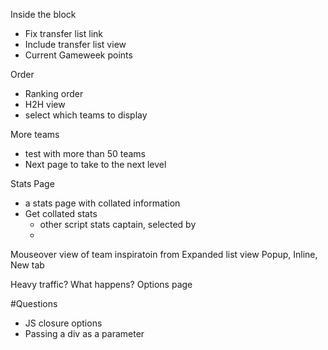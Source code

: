 Inside the block
  - Fix transfer list link
  - Include transfer list view
  - Current Gameweek points

Order
- Ranking order
- H2H view
- select which teams to display

More teams
  - test with more than 50 teams
  - Next page to take to the next level

Stats Page
  - a stats page with collated information
  - Get collated stats
    - other script stats captain, selected by
    - 

Mouseover view of team
inspiratoin from Expanded list view
Popup, Inline, New tab

Heavy traffic? What happens?
Options page



#Questions
- JS closure options
- Passing a div as a parameter